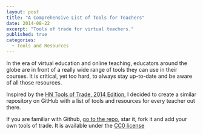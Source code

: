 ```yaml
---
layout: post
title: "A Comprehensive List of Tools for Teachers"
date: 2014-08-22
excerpt: "Tools of trade for virtual teachers."
published: true
categories:
  - Tools and Resources
---
```


In the era of virtual education and online teaching, educators around the globe are in front of a really wide range of tools they can use in their courses. It is critical, yet too hard, to always stay up-to-date and be aware of all those resources.

Inspired by the [HN Tools of Trade, 2014 Edition](https://github.com/cjbarber/ToolsOfTheTrade), I decided to create a similar repository on GitHub with a list of tools and resources for every teacher out there.

If you are familiar with Github, [go to the repo](https://github.com/hkalant/EducationalToolsResources), star it, fork it and add your own tools of trade. It is available under the [CC0 license](http://creativecommons.org/publicdomain/zero/1.0/)
